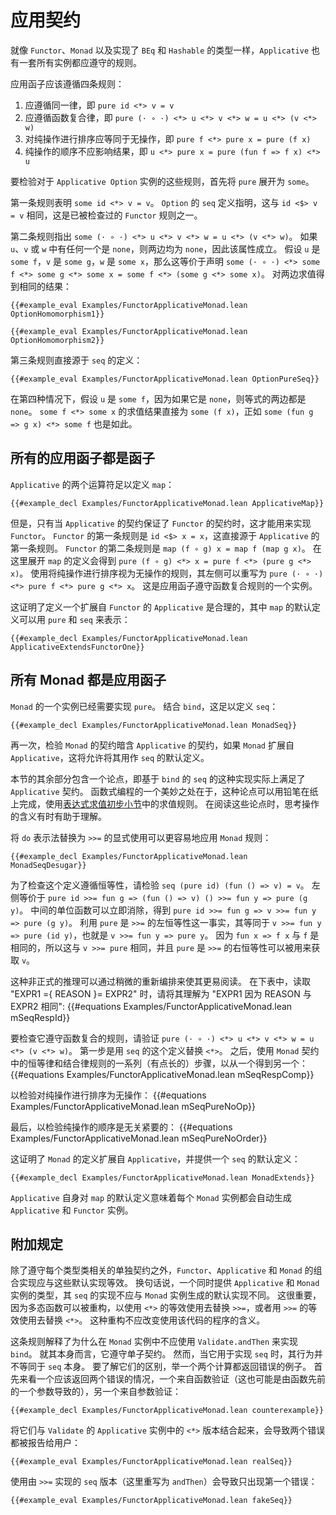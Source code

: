 <!--
# The Applicative Contract
-->

# 应用契约

<!--
Just like `Functor`, `Monad`, and types that implement `BEq` and `Hashable`, `Applicative` has a set of rules that all instances should adhere to.
-->

就像 `Functor`、`Monad` 以及实现了 `BEq` 和 `Hashable` 的类型一样，`Applicative` 也有一套所有实例都应遵守的规则。

<!--
There are four rules that an applicative functor should follow:
1. It should respect identity, so `pure id <*> v = v`
2. It should respect function composition, so `pure (· ∘ ·) <*> u <*> v <*> w = u <*> (v <*> w)`
3. Sequencing pure operations should be a no-op, so `pure f <*> pure x = pure (f x)`
4. The ordering of pure operations doesn't matter, so `u <*> pure x = pure (fun f => f x) <*> u`
-->

应用函子应该遵循四条规则：
1. 应遵循同一律，即 `pure id <*> v = v`
2. 应遵循函数复合律，即 `pure (· ∘ ·) <*> u <*> v <*> w = u <*> (v <*> w)`
3. 对纯操作进行排序应等同于无操作，即 `pure f <*> pure x = pure (f x)`
4. 纯操作的顺序不应影响结果，即 `u <*> pure x = pure (fun f => f x) <*> u`

<!--
To check these for the `Applicative Option` instance, start by expanding `pure` into `some`.
-->

要检验对于 `Applicative Option` 实例的这些规则，首先将 `pure` 展开为 `some`。

<!--
The first rule states that `some id <*> v = v`.
The definition of `seq` for `Option` states that this is the same as `id <$> v = v`, which is one of the `Functor` rules that have already been checked.
-->

第一条规则表明 `some id <*> v = v`。
`Option` 的 `seq` 定义指明，这与 `id <$> v = v` 相同，这是已被检查过的 `Functor` 规则之一。

<!--
The second rule states that `some (· ∘ ·) <*> u <*> v <*> w = u <*> (v <*> w)`.
If any of `u`, `v`, or `w` is `none`, then both sides are `none`, so the property holds.
Assuming that `u` is `some f`, that `v` is `some g`, and that `w` is `some x`, then this is equivalent to saying that `some (· ∘ ·) <*> some f <*> some g <*> some x = some f <*> (some g <*> some x)`.
Evaluating the two sides yields the same result:
```lean
{{#example_eval Examples/FunctorApplicativeMonad.lean OptionHomomorphism1}}

{{#example_eval Examples/FunctorApplicativeMonad.lean OptionHomomorphism2}}
```
-->

第二条规则指出 `some (· ∘ ·) <*> u <*> v <*> w = u <*> (v <*> w)`。
如果 `u`、`v` 或 `w` 中有任何一个是 `none`，则两边均为 `none`，因此该属性成立。
假设 `u` 是 `some f`，`v` 是 `some g`，`w` 是 `some x`，那么这等价于声明 `some (· ∘ ·) <*> some f <*> some g <*> some x = some f <*> (some g <*> some x)`。
对两边求值得到相同的结果：
```lean
{{#example_eval Examples/FunctorApplicativeMonad.lean OptionHomomorphism1}}

{{#example_eval Examples/FunctorApplicativeMonad.lean OptionHomomorphism2}}
```

<!--
The third rule follows directly from the definition of `seq`:
```lean
{{#example_eval Examples/FunctorApplicativeMonad.lean OptionPureSeq}}
```
-->

第三条规则直接源于 `seq` 的定义：
```lean
{{#example_eval Examples/FunctorApplicativeMonad.lean OptionPureSeq}}
```

<!--
In the fourth case, assume that `u` is `some f`, because if it's `none`, both sides of the equation are `none`.
`some f <*> some x` evaluates directly to `some (f x)`, as does `some (fun g => g x) <*> some f`.
-->

在第四种情况下，假设 `u` 是 `some f`，因为如果它是 `none`，则等式的两边都是 `none`。
`some f <*> some x` 的求值结果直接为 `some (f x)`，正如 `some (fun g => g x) <*> some f` 也是如此。


<!--
## All Applicatives are Functors
-->

## 所有的应用函子都是函子


<!--
The two operators for `Applicative` are enough to define `map`:
```lean
{{#example_decl Examples/FunctorApplicativeMonad.lean ApplicativeMap}}
```
-->

`Applicative` 的两个运算符足以定义 `map`：
```lean
{{#example_decl Examples/FunctorApplicativeMonad.lean ApplicativeMap}}
```

<!--
This can only be used to implement `Functor` if the contract for `Applicative` guarantees the contract for `Functor`, however.
The first rule of `Functor` is that `id <$> x = x`, which follows directly from the first rule for `Applicative`.
The second rule of `Functor` is that `map (f ∘ g) x = map f (map g x)`.
Unfolding the definition of `map` here results in `pure (f ∘ g) <*> x = pure f <*> (pure g <*> x)`.
Using the rule that sequencing pure operations is a no-op, the left side can be rewritten to `pure (· ∘ ·) <*> pure f <*> pure g <*> x`.
This is an instance of the rule that states that applicative functors respect function composition.
-->

但是，只有当 `Applicative` 的契约保证了 `Functor` 的契约时，这才能用来实现 `Functor`。
`Functor` 的第一条规则是 `id <$> x = x`，这直接源于 `Applicative` 的第一条规则。
`Functor` 的第二条规则是 `map (f ∘ g) x = map f (map g x)`。
在这里展开 `map` 的定义会得到 `pure (f ∘ g) <*> x = pure f <*> (pure g <*> x)`。
使用将纯操作进行排序视为无操作的规则，其左侧可以重写为 `pure (· ∘ ·) <*> pure f <*> pure g <*> x`。
这是应用函子遵守函数复合规则的一个实例。

<!--
This justifies a definition of `Applicative` that extends `Functor`, with a default definition of `map` given in terms of `pure` and `seq`:
```lean
{{#example_decl Examples/FunctorApplicativeMonad.lean ApplicativeExtendsFunctorOne}}
```
-->

这证明了定义一个扩展自 `Functor` 的 `Applicative` 是合理的，其中 `map` 的默认定义可以用 `pure` 和 `seq` 来表示：
```lean
{{#example_decl Examples/FunctorApplicativeMonad.lean ApplicativeExtendsFunctorOne}}
```


<!--
## All Monads are Applicative Functors
-->

## 所有 Monad 都是应用函子

<!--
An instance of `Monad` already requires an implementation of `pure`.
Together with `bind`, this is enough to define `seq`:
```lean
{{#example_decl Examples/FunctorApplicativeMonad.lean MonadSeq}}
```
Once again, checking that the `Monad` contract implies the `Applicative` contract will allow this to be used as a default definition for `seq` if `Monad` extends `Applicative`.
-->

`Monad` 的一个实例已经需要实现 `pure`。
结合 `bind`，这足以定义 `seq`：
```lean
{{#example_decl Examples/FunctorApplicativeMonad.lean MonadSeq}}
```
再一次，检验 `Monad` 的契约暗含 `Applicative` 的契约，如果 `Monad` 扩展自 `Applicative`，这将允许将其用作 `seq` 的默认定义。

<!--
The rest of this section consists of an argument that this implementation of `seq` based on `bind` in fact satisfies the `Applicative` contract.
One of the beautiful things about functional programming is that this kind of argument can be worked out on a piece of paper with a pencil, using the kinds of evaluation rules from [the initial section on evaluating expressions](../getting-to-know/evaluating.md).
Thinking about the meanings of the operations while reading these arguments can sometimes help with understanding.
-->

本节的其余部分包含一个论点，即基于 `bind` 的 `seq` 的这种实现实际上满足了 `Applicative` 契约。
函数式编程的一个美妙之处在于，这种论点可以用铅笔在纸上完成，使用[表达式求值初步小节](../getting-to-know/evaluating.md)中的求值规则。
在阅读这些论点时，思考操作的含义有时有助于理解。

<!--
Replacing `do`-notation with explicit uses of `>>=` makes it easier to apply the `Monad` rules:
```lean
{{#example_decl Examples/FunctorApplicativeMonad.lean MonadSeqDesugar}}
```
-->

将 `do` 表示法替换为 `>>=` 的显式使用可以更容易地应用 `Monad` 规则：
```lean
{{#example_decl Examples/FunctorApplicativeMonad.lean MonadSeqDesugar}}
```

<!--
To check that this definition respects identity, check that `seq (pure id) (fun () => v) = v`.
The left hand side is equivalent to `pure id >>= fun g => (fun () => v) () >>= fun y => pure (g y)`.
The unit function in the middle can be eliminated immediately, yielding `pure id >>= fun g => v >>= fun y => pure (g y)`.
Using the fact that `pure` is a left identity of `>>=`, this is the same as `v >>= fun y => pure (id y)`, which is `v >>= fun y => pure y`.
Because `fun x => f x` is the same as `f`, this is the same as `v >>= pure`, and the fact that `pure` is a right identity of `>>=` can be used to get `v`.
-->

为了检查这个定义遵循恒等性，请检验 `seq (pure id) (fun () => v) = v`。
左侧等价于 `pure id >>= fun g => (fun () => v) () >>= fun y => pure (g y)`。
中间的单位函数可以立即消除，得到 `pure id >>= fun g => v >>= fun y => pure (g y)`。
利用 `pure` 是 `>>=` 的左恒等性这一事实，其等同于 `v >>= fun y => pure (id y)`，也就是 `v >>= fun y => pure y`。
因为 `fun x => f x` 与 `f` 是相同的，所以这与 `v >>= pure` 相同，并且 `pure` 是 `>>=` 的右恒等性可以被用来获取 `v`。

<!--
This kind of informal reasoning can be made easier to read with a bit of reformatting.
In the following chart, read "EXPR1 ={ REASON }= EXPR2" as "EXPR1 is the same as EXPR2 because REASON":
{{#equations Examples/FunctorApplicativeMonad.lean mSeqRespId}}
-->

这种非正式的推理可以通过稍微的重新编排来使其更易阅读。
在下表中，读取 "EXPR1 ={ REASON }= EXPR2" 时，请将其理解为 "EXPR1 因为 REASON 与 EXPR2 相同":
{{#equations Examples/FunctorApplicativeMonad.lean mSeqRespId}}

<!--
To check that it respects function composition, check that `pure (· ∘ ·) <*> u <*> v <*> w = u <*> (v <*> w)`.
The first step is to replace `<*>` with this definition of `seq`.
After that, a (somewhat long) series of steps that use the identity and associativity rules from the `Monad` contract is enough to get from one to the other:
{{#equations Examples/FunctorApplicativeMonad.lean mSeqRespComp}}
-->

要检查它遵守函数复合的规则，请验证 `pure (· ∘ ·) <*> u <*> v <*> w = u <*> (v <*> w)`。
第一步是用 `seq` 的这个定义替换 `<*>`。
之后，使用 `Monad` 契约中的恒等律和结合律规则的一系列（有点长的）步骤，以从一个得到另一个：
{{#equations Examples/FunctorApplicativeMonad.lean mSeqRespComp}}

<!--
To check that sequencing pure operations is a no-op:
{{#equations Examples/FunctorApplicativeMonad.lean mSeqPureNoOp}}
-->

以检验对纯操作进行排序为无操作：
{{#equations Examples/FunctorApplicativeMonad.lean mSeqPureNoOp}}

<!--
And finally, to check that the ordering of pure operations doesn't matter:
{{#equations Examples/FunctorApplicativeMonad.lean mSeqPureNoOrder}}
-->

最后，以检验纯操作的顺序是无关紧要的：
{{#equations Examples/FunctorApplicativeMonad.lean mSeqPureNoOrder}}

<!--
This justifies a definition of `Monad` that extends `Applicative`, with a default definition of `seq`:
```lean
{{#example_decl Examples/FunctorApplicativeMonad.lean MonadExtends}}
```
`Applicative`'s own default definition of `map` means that every `Monad` instance automatically generates `Applicative` and `Functor` instances as well.
-->

这证明了 `Monad` 的定义扩展自 `Applicative`，并提供一个 `seq` 的默认定义：
```lean
{{#example_decl Examples/FunctorApplicativeMonad.lean MonadExtends}}
```
`Applicative` 自身对 `map` 的默认定义意味着每个 `Monad` 实例都会自动生成 `Applicative` 和 `Functor` 实例。


<!--
## Additional Stipulations
-->

## 附加规定

<!--
In addition to adhering to the individual contracts associated with each type class, combined implementations `Functor`, `Applicative` and `Monad` should work equivalently to these default implementations.
In other words, a type that provides both `Applicative` and `Monad` instances should not have an implementation of `seq` that works differently from the version that the `Monad` instance generates as a default implementation.
This is important because polymorphic functions may be refactored to replace a use of `>>=` with an equivalent use of `<*>`, or a use of `<*>` with an equivalent use of `>>=`.
This refactoring should not change the meaning of programs that use this code.
-->

除了遵守每个类型类相关的单独契约之外，`Functor`、`Applicative` 和 `Monad` 的组合实现应与这些默认实现等效。
换句话说，一个同时提供 `Applicative` 和 `Monad` 实例的类型，其 `seq` 的实现不应与 `Monad` 实例生成的默认实现不同。
这很重要，因为多态函数可以被重构，以使用 `<*>` 的等效使用去替换 `>>=`，或者用 `>>=` 的等效使用去替换 `<*>`。
这种重构不应改变使用该代码的程序的含义。

<!--
This rule explains why `Validate.andThen` should not be used to implement `bind` in a `Monad` instance.
On its own, it obeys the monad contract.
However, when it is used to implement `seq`, the behavior is not equivalent to `seq` itself.
To see where they differ, take the example of two computations, both of which return errors.
Start with an example of a case where two errors should be returned, one from validating a function (which could have just as well resulted from a prior argument to the function), and one from validating an argument:
```lean
{{#example_decl Examples/FunctorApplicativeMonad.lean counterexample}}
```
-->

这条规则解释了为什么在 `Monad` 实例中不应使用 `Validate.andThen` 来实现 `bind`。
就其本身而言，它遵守单子契约。
然而，当它用于实现 `seq` 时，其行为并不等同于 `seq` 本身。
要了解它们的区别，举一个两个计算都返回错误的例子。
首先来看一个应该返回两个错误的情况，一个来自函数验证（这也可能是由函数先前的一个参数导致的），另一个来自参数验证：
```lean
{{#example_decl Examples/FunctorApplicativeMonad.lean counterexample}}
```

<!--
Combining them with the version of `<*>` from `Validate`'s `Applicative` instance results in both errors being reported to the user:
```lean
{{#example_eval Examples/FunctorApplicativeMonad.lean realSeq}}
```
-->

将它们与 `Validate` 的 `Applicative` 实例中的 `<*>` 版本结合起来，会导致两个错误都被报告给用户：
```lean
{{#example_eval Examples/FunctorApplicativeMonad.lean realSeq}}
```

<!--
Using the version of `seq` that was implemented with `>>=`, here rewritten to `andThen`, results in only the first error being available:
```lean
{{#example_eval Examples/FunctorApplicativeMonad.lean fakeSeq}}
```
-->

使用由 `>>=` 实现的 `seq` 版本（这里重写为 `andThen`）会导致只出现第一个错误：
```lean
{{#example_eval Examples/FunctorApplicativeMonad.lean fakeSeq}}
```